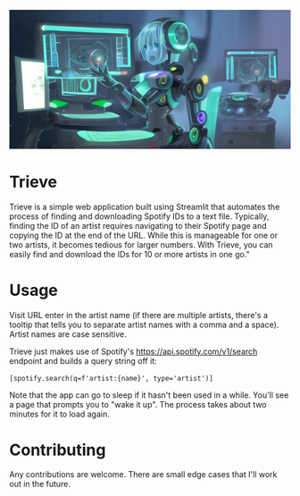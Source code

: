 ![Logo](https://github.com/a-brandon/Trieve/blob/main/images/trieve_image.png)

# Trieve
Trieve is a simple web application built using Streamlit that automates the process of finding and downloading Spotify IDs to a text file. Typically, finding the ID of an artist requires navigating to their Spotify page and copying the ID at the end of the URL. While this is manageable for one or two artists, it becomes tedious for larger numbers. With Trieve, you can easily find and download the IDs for 10 or more artists in one go."

# Usage
Visit URL enter in the artist name (if there are multiple artists, there's a tooltip that tells you to separate artist names with a comma and a space). Artist names are case sensitive.

Trieve just makes use of Spotify's https://api.spotify.com/v1/search endpoint and builds a query string off it:
```
[spotify.search(q=f'artist:{name}', type='artist')]
```

Note that the app can go to sleep if it hasn't been used in a while. You'll see a page that prompts you to "wake it up". The process takes about two minutes for it to load again.

# Contributing
Any contributions are welcome. There are small edge cases that I'll work out in the future.
